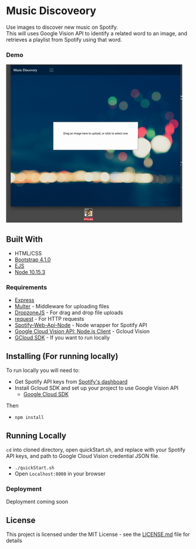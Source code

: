# Music Discoveory

Use images to discover new music on Spotify.  
This will uses Google Vision API to identify a related word to an image, and retrieves a playlist from Spotify using that word.


### Demo

![Alt Text](demo.gif)


## Built With
* HTML/CSS
* [Bootstrap 4.1.0](https://getbootstrap.com/)
* [EJS](https://ejs.co/)
* [Node 10.15.3](https://nodejs.org/en/about/)


### Requirements
* [Express](https://expressjs.com/)
* [Multer](https://github.com/expressjs/multer) - Middleware for uploading files
* [DropzoneJS](https://www.dropzonejs.com/) - For drag and drop file uploads
* [request](https://github.com/request/request) - For HTTP requests
* [Spotify-Web-Api-Node](https://github.com/thelinmichael/spotify-web-api-node) - Node wrapper for Spotify API
* [Google Cloud Vision API: Node.js Client](https://github.com/googleapis/nodejs-vision#readme) - Gcloud Vision
* [GCloud SDK](https://cloud.google.com/sdk/) - If you want to run locally

## Installing (For running locally)

To run locally you will need to:  

*  Get Spotify API keys from [Spotify's dashboard](https://developer.spotify.com/dashboard/login)  
*  Install Gcloud SDK and set up your project to use Google Vision API
   *  [Google Cloud SDK](https://cloud.google.com/sdk/docs/quickstarts)

Then

*  `npm install`

## Running Locally

`cd` into cloned directory, open quickStart.sh, and replace with your Spotify API keys, and path to Google Cloud Vision credential JSON file.

*  `./quickStart.sh`
*  Open `Localhost:8080` in your browser


### Deployment

Deployment coming soon

## License

This project is licensed under the MIT License - see the [LICENSE.md](LICENSE.md) file for details